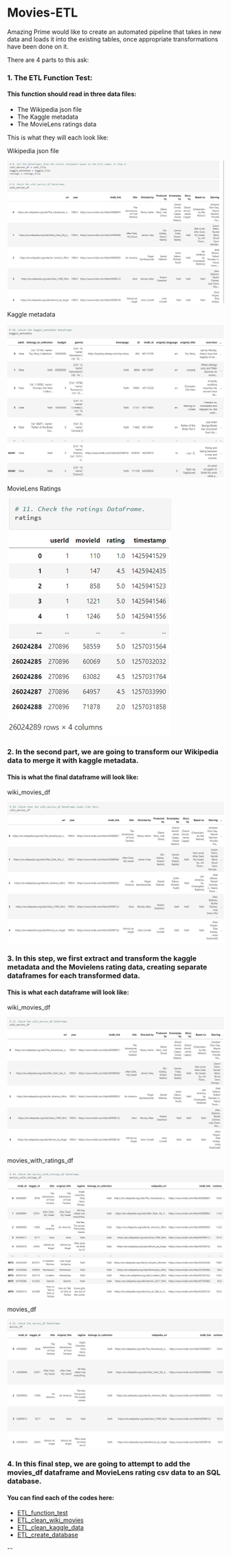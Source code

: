 # Movies-ETL

Amazing Prime would like to create an automated pipeline that takes in new data and loads it into the existing tables, once appropriate transformations have been done on it.  

There are 4 parts to this ask:  
  ### 1. The ETL Function Test: 
  
  #### This function should read in three data files: 
  - The Wikipedia json file
  - The Kaggle metadata
  - The MovieLens ratings data
  
  This is what they will each look like:
  
  Wikipedia json file
  
  ![Wiki_json](https://github.com/SoumyaAbraham/Movies--ETL/blob/main/Screenshots/del1wikiMovies.png)  
  
  Kaggle metadata
  
  ![Kaggle_meta](https://github.com/SoumyaAbraham/Movies--ETL/blob/main/Screenshots/del1kaggleMeta.png)
  
  MovieLens Ratings
  
  ![MovieLens_rate](https://github.com/SoumyaAbraham/Movies--ETL/blob/main/Screenshots/del1ratings.png)
  
  ### 2. In the second part, we are going to transform our Wikipedia data to merge it with kaggle metadata. 
  
 #### This is what the final dataframe will look like:
  
  wiki_movies_df
  
  ![wiki_movies_df](https://github.com/SoumyaAbraham/Movies--ETL/blob/main/Screenshots/del2wiki_movies.png)
  
  ### 3. In this step, we first extract and transform the kaggle metadata and the Movielens rating data, creating separate dataframes for each transformed data.  
  
 #### This is what each dataframe will look like:
  
  wiki_movies_df  
  
  ![wiki_movies_df](https://github.com/SoumyaAbraham/Movies--ETL/blob/main/Screenshots/del3wikimovies_df.png)
  
  movies_with_ratings_df
  
  ![movies_with_ratings_df](https://github.com/SoumyaAbraham/Movies--ETL/blob/main/Screenshots/del3wikimovies_rating_df.png)
  
  movies_df
  
  ![movies_df](https://github.com/SoumyaAbraham/Movies--ETL/blob/main/Screenshots/del3movies_df.png)
  
  ### 4. In this final step, we are going to attempt to add the movies_df dataframe and MovieLens rating csv data to an SQL database.  
  
 #### You can find each of the codes here:  
  
  * [ETL_function_test](https://github.com/SoumyaAbraham/Movies--ETL/blob/main/ETL_function_test.ipynb)  
  * [ETL_clean_wiki_movies](https://github.com/SoumyaAbraham/Movies--ETL/blob/main/ETL_clean_wiki_movies.ipynb)  
  * [ETL_clean_kaggle_data](https://github.com/SoumyaAbraham/Movies--ETL/blob/main/ETL_clean_kaggle_data.ipynb)  
  * [ETL_create_database](https://github.com/SoumyaAbraham/Movies--ETL/blob/main/ETL_Create_Database.ipynb)  
  
  --
  
  
  

